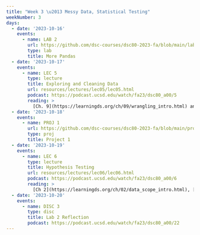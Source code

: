 ```yaml
---
title: "Week 3 \u2013 Messy Data, Statistical Testing"
weekNumber: 3
days:
  - date: '2023-10-16'
    events:
      - name: LAB 2
        url: https://github.com/dsc-courses/dsc80-2023-fa/blob/main/labs/lab02/lab.ipynb
        type: lab
        title: More Pandas
  - date: '2023-10-17'
    events:
      - name: LEC 5
        type: lecture
        title: Exploring and Cleaning Data
        url: resources/lectures/lec05/lec05.html
        podcast: https://podcast.ucsd.edu/watch/fa23/dsc80_a00/5
        reading: >
          [Ch. 9](https://learningds.org/ch/09/wrangling_intro.html) and [10](https://learningds.org/ch/10/eda_intro.html)
  - date: '2023-10-18'
    events:
      - name: PROJ 1
        url: https://github.com/dsc-courses/dsc80-2023-fa/blob/main/projects/01-gradebook/project.ipynb
        type: proj
        title: Project 1
  - date: '2023-10-19'
    events:
      - name: LEC 6
        type: lecture
        title: Hypothesis Testing
        url: resources/lectures/lec06/lec06.html
        podcast: https://podcast.ucsd.edu/watch/fa23/dsc80_a00/6
        reading: >
          [Ch 2](https://learningds.org/ch/02/data_scope_intro.html), [Ch 17.0-17.2](https://learningds.org/ch/17/inf_pred_gen_intro.html)
  - date: '2023-10-20'
    events:
      - name: DISC 3
        type: disc
        title: Lab 2 Reflection
        podcast: https://podcast.ucsd.edu/watch/fa23/dsc80_a00/22
---
```

